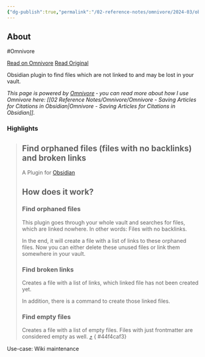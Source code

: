 ```yaml
---
{"dg-publish":true,"permalink":"/02-reference-notes/omnivore/2024-03/obsidian-plugin-find-unlinked-files/","title":"Obsidian Plugin - Find Unlinked Files\n","metatags":{"description":"Obsidian plugin to find files which are not linked to and may be lost in your vault.","og:image":"https://i.imgur.com/LmCg5HX.png"},"tags":["Obsidian-Plugins","MMW-Dev/Workflow"]}
---
```



## About

#Omnivore

[Read on Omnivore](https://omnivore.app/me/https-github-com-vinzent-03-find-unlinked-files-blob-main-readme-18e6efeba91)
[Read Original](https://github.com/Vinzent03/find-unlinked-files/blob/main/README.md)

Obsidian plugin to find files which are not linked to and may be lost in your vault.

_This page is powered by [Omnivore](https://omnivore.app) ‐ you can read more about how I use Omnivore here: [[02 Reference Notes/Omnivore/Omnivore - Saving Articles for Citations in Obsidian\|Omnivore - Saving Articles for Citations in Obsidian]]._

### Highlights

> ## Find orphaned files (files with no backlinks) and broken links
> 
> [](#find-orphaned-files-files-with-no-backlinks-and-broken-links)
> 
> A Plugin for [Obsidian](https://obsidian.md/)
> 
> ## How does it work?
> 
> [](#how-does-it-work)
> 
> ### Find orphaned files
> 
> [](#find-orphaned-files)
> 
> This plugin goes through your whole vault and searches for files, which are linked nowhere. In other words: Files with no backlinks.
> 
> In the end, it will create a file with a list of links to these orphaned files. Now you can either delete these unused files or link them somewhere in your vault.
> 
> ### Find broken links
> 
> [](#find-broken-links)
> 
> Creates a file with a list of links, which linked file has not been created yet.
> 
> In addition, there is a command to create those linked files.
> 
> ### Find empty files
> 
> [](#find-empty-files)
> 
> Creates a file with a list of empty files. Files with just frontmatter are considered empty as well. [⤴️](https://omnivore.app/me/https-github-com-vinzent-03-find-unlinked-files-blob-main-readme-18e6efeba91#44f4caf3-a077-4deb-a547-56ddb2201b8d) 
{ #44f4caf3}


Use-case: Wiki maintenance 


